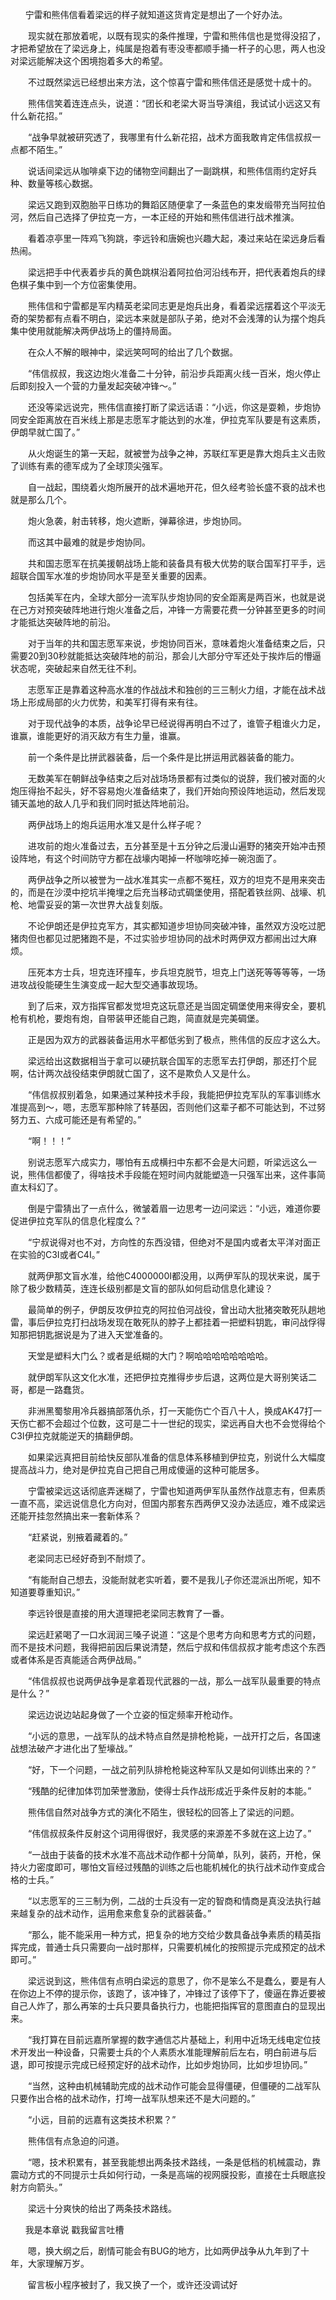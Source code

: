       宁雷和熊伟信看着梁远的样子就知道这货肯定是想出了一个好办法。

　　现实就在那放着呢，以既有现实的条件推理，宁雷和熊伟信也是觉得没招了，才把希望放在了梁远身上，纯属是抱着有枣没枣都顺手捅一杆子的心思，两人也没对梁远能解决这个困境抱着多大的希望。

　　不过既然梁远已经想出来方法，这个惊喜宁雷和熊伟信还是感觉十成十的。

　　熊伟信笑着连连点头，说道：“团长和老梁大哥当导演组，我试试小远这又有什么新花招。”

　　“战争早就被研究透了，我哪里有什么新花招，战术方面我敢肯定伟信叔叔一点都不陌生。”

　　说话间梁远从咖啡桌下边的储物空间翻出了一副跳棋，和熊伟信雨约定好兵种、数量等核心数据。

　　梁远又跑到双胞胎平日练功的舞蹈区随便拿了一条蓝色的束发缎带充当阿拉伯河，然后自己选择了伊拉克一方，一本正经的开始和熊伟信进行战术推演。

　　看着凉亭里一阵鸡飞狗跳，李远铃和唐婉也兴趣大起，凑过来站在梁远身后看热闹。

　　梁远把手中代表着步兵的黄色跳棋沿着阿拉伯河沿线布开，把代表着炮兵的绿色棋子集中到一个方位密集使用。

　　熊伟信和宁雷都是军内精英老梁同志更是炮兵出身，看着梁远摆着这个平淡无奇的架势都有点看不明白，梁远本来就是部队子弟，绝对不会浅薄的认为摆个炮兵集中使用就能解决两伊战场上的僵持局面。

　　在众人不解的眼神中，梁远笑呵呵的给出了几个数据。

　　“伟信叔叔，我这边炮火准备二十分钟，前沿步兵距离火线一百米，炮火停止后即刻投入一个营的力量发起突破冲锋～。”

　　还没等梁远说完，熊伟信直接打断了梁远话语：“小远，你这是耍赖，步炮协同安全距离放在百米线上那是志愿军才能达到的水准，伊拉克军队要是有这素质，伊朗早就亡国了。”

　　从火炮诞生的第一天起，就被誉为战争之神，苏联红军更是靠大炮兵主义击败了训练有素的德军成为了全球顶尖强军。

　　自一战起，围绕着火炮所展开的战术遍地开花，但久经考验长盛不衰的战术也就是那么几个。

　　炮火急袭，射击转移，炮火遮断，弹幕徐进，步炮协同。

　　而这其中最难的就是步炮协同。

　　共和国志愿军在抗美援朝战场上能和装备具有极大优势的联合国军打平手，远超联合国军水准的步炮协同水平是至关重要的因素。

　　包括美军在内，全球大部分一流军队步炮协同的安全距离是两百米，也就是说在己方对预突破阵地进行炮火准备之后，冲锋一方需要花费一分钟甚至更多的时间才能抵达突破阵地的前沿。

　　对于当年的共和国志愿军来说，步炮协同百米，意味着炮火准备结束之后，只需要20到30秒就能抵达突破阵地的前沿，那会儿大部分守军还处于挨炸后的懵逼状态呢，突破起来自然无往不利。

　　志愿军正是靠着这种高水准的作战战术和独创的三三制火力组，才能在战术战场上形成局部的火力优势，和美军打得有来有往。

　　对于现代战争的本质，战争论早已经说得再明白不过了，谁管子粗谁火力足，谁赢，谁能更好的消灭敌方有生力量，谁赢。

　　前一个条件是比拼武器装备，后一个条件是比拼运用武器装备的能力。

　　无数美军在朝鲜战争结束之后对战场场景都有过类似的说辞，我们被对面的火炮压得抬不起头，好不容易炮火准备结束了，我们开始向预设阵地运动，然后发现铺天盖地的敌人几乎和我们同时抵达阵地前沿。

　　两伊战场上的炮兵运用水准又是什么样子呢？

　　进攻前的炮火准备过去，五分甚至是十五分钟之后漫山遍野的猪突开始冲击预设阵地，有这个时间防守方都在战壕内喝掉一杯咖啡吃掉一碗泡面了。

　　两伊战争之所以被誉为一战水准其实一点都不冤枉，双方的坦克不是用来突击的，而是在沙漠中挖坑半掩埋之后充当移动式碉堡使用，搭配着铁丝网、战壕、机枪、地雷妥妥的第一次世界大战复刻版。

　　不论伊朗还是伊拉克军方，其实都知道步坦协同突破冲锋，虽然双方没吃过肥猪肉但也都见过肥猪跑不是，不过实验步坦协同的战术时两伊双方都闹出过大麻烦。

　　压死本方士兵，坦克连环撞车，步兵坦克脱节，坦克上门送死等等等等，一场进攻战役能硬生生演变成一起大型交通事故现场。

　　到了后来，双方指挥官都发觉坦克这玩意还是当固定碉堡使用来得安全，要机枪有机枪，要炮有炮，自带装甲还能自己跑，简直就是完美碉堡。

　　正是因为双方的武器装备运用水平都低劣到了极点，熊伟信的反应才这么大。

　　梁远给出这数据相当于拿可以硬抗联合国军的志愿军去打伊朗，那还打个屁啊，估计两次战役结束伊朗就亡国了，这不是欺负人又是什么。

　　“伟信叔叔别着急，如果通过某种技术手段，我能把伊拉克军队的军事训练水准提高到～，嗯，志愿军那种除了转基因，否则他们这辈子都不可能达到，不过努努力五、六成可能还是有希望的。”

　　“啊！！！”

　　别说志愿军六成实力，哪怕有五成横扫中东都不会是大问题，听梁远这么一说，熊伟信都傻了，得啥技术手段能在短时间内就能塑造一只强军出来，这件事简直太科幻了。

　　倒是宁雷猜出了一点什么，微皱着眉一边思考一边问梁远：“小远，难道你要促进伊拉克军队的信息化程度么？”

　　“宁叔说得对也不对，方向性的东西没错，但绝对不是国内或者太平洋对面正在实验的C3I或者C4I。”

　　就两伊那文盲水准，给他C4000000I都没用，以两伊军队的现状来说，属于除了极少数精英，连连长级别都是文盲的部队如何启动信息化建设？

　　最简单的例子，伊朗反攻伊拉克的阿拉伯河战役，曾出动大批猪突敢死队趟地雷，事后伊拉克打扫战场发现在敢死队的脖子上都挂着一把塑料钥匙，审问战俘得知那把钥匙据说是为了进入天堂准备的。

　　天堂是塑料大门么？或者是纸糊的大门？啊哈哈哈哈哈哈哈哈。

　　就伊朗军队这文化水准，还把伊拉克推得步步后退，这两位是大哥别笑话二哥，都是一路蠢货。

　　非洲黑蜀黎用冷兵器搞部落仇杀，打一天能伤亡个百八十人，换成AK47打一天伤亡都不会超过个位数，这可是二十一世纪的现实，梁远再自大也不会觉得给个C3I伊拉克就能逆天的搞翻伊朗。

　　如果梁远真把目前给快反部队准备的信息体系移植到伊拉克，别说什么大幅度提高战斗力，绝对是伊拉克自己把自己用成傻逼的这种可能居多。

　　宁雷被梁远这话彻底弄迷糊了，宁雷也知道两伊军队虽然作战意志有，但素质一直不高，梁远说信息化方向对，但国内那套东西两伊又没办法适应，难不成梁远还能开挂忽然搞出来一套新体系？

　　“赶紧说，别掖着藏着的。”

　　老梁同志已经好奇到不耐烦了。

　　“有能耐自己想去，没能耐就老实听着，要不是我儿子你还混派出所呢，知不知道要尊重知识。”

　　李远铃很是直接的用大道理把老梁同志教育了一番。

　　梁远赶紧喝了一口水润润三嗓子说道：“这是个思考方向和思考方式的问题，而不是技术问题，我得把前因后果说清楚，然后宁叔和伟信叔叔才能考虑这个东西或者体系是否真能适合两伊战局。”

　　“伟信叔叔也说两伊战争是拿着现代武器的一战，那么一战军队最重要的特点是什么？”

　　梁远边说边站起身做了一个立姿的恒定频率开枪动作。

　　“小远的意思，一战军队的战术特点自然是排枪枪毙，一战开打之后，各国速战想法破产才进化出了堑壕战。”

　　“好，下一个问题，一战之前列队排枪枪毙这种军队又是如何训练出来的？”

　　“残酷的纪律加体罚加荣誉激励，使得士兵作战形成近乎条件反射的本能。”

　　熊伟信自然对战争方式的演化不陌生，很轻松的回答上了梁远的问题。

　　“伟信叔叔条件反射这个词用得很好，我灵感的来源差不多就在这上边了。”

　　“一战由于装备的技术水准不高战术动作都十分简单，队列，装药，开枪，保持火力密度即可，哪怕文盲经过残酷的训练之后也能机械化的执行战术动作变成合格的士兵。”

　　“以志愿军的三三制为例，二战的士兵没有一定的智商和情商是真没法执行越来越复杂的战术动作，运用愈来愈复杂的武器装备。”

　　“那么，能不能采用一种方式，把复杂的地方交给少数具备战争素质的精英指挥完成，普通士兵只需要向一战时那样，只需要机械化的按照提示完成预定的战术即可。”

　　梁远说到这，熊伟信有点明白梁远的意思了，你不是笨么不是蠢么，要是有人在你边上不停的提示你，该跑了，该冲锋了，冲锋过了该停下了，傻逼在靠近要被自己人炸了，那么再笨的士兵只要具备执行力，也能把指挥官的意图直白的显现出来。

　　“我打算在目前远嘉所掌握的数字通信芯片基础上，利用中近场无线电定位技术开发出一种设备，只需要士兵的个人素质水准能理解前后左右，明白前进与后退，即可按提示完成已经预定好的战术动作，比如步炮协同，比如步坦协同。”

　　“当然，这种由机械辅助完成的战术动作可能会显得僵硬，但僵硬的二战军队只要作出合格的战术动作，打垮一战军队想来还不是大问题的。”

　　“小远，目前的远嘉有这类技术积累？”

　　熊伟信有点急迫的问道。

　　“嗯，技术积累有，甚至我能想出两条技术路线，一条是低档的机械震动，靠震动方式的不同提示士兵如何行动，一条是高端的视网膜投影，直接在士兵眼底投射方向箭头。”

　　梁远十分爽快的给出了两条技术路线。

      我是本章说 戳我留言吐槽

　　嗯，换大纲之后，剧情可能会有BUG的地方，比如两伊战争从九年到了十年，大家理解万岁。

       留言板小程序被封了，我又换了一个，或许还没调试好